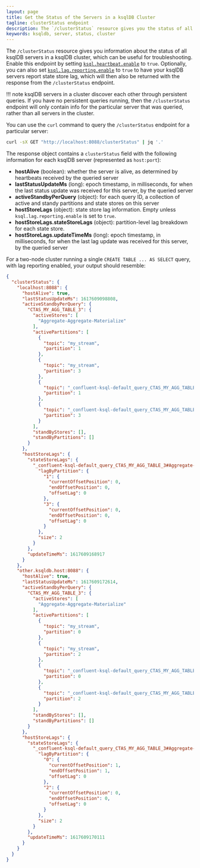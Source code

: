 ```yaml
---
layout: page
title: Get the Status of the Servers in a ksqlDB Cluster 
tagline: clusterStatus endpoint
description: The `/clusterStatus` resource gives you the status of all servers in a ksqlDB cluster
keywords: ksqldb, server, status, cluster
---
```


The `/clusterStatus` resource gives you information about the status of all
ksqlDB servers in a ksqlDB cluster, which can be useful for troubleshooting. 
Enable this endpoint by setting [`ksql.heartbeat.enable`](../../reference/server-configuration.md#ksqlheartbeatenable) 
to `true`. Optionally, you can also set [`ksql.lag.reporting.enable`](../../reference/server-configuration.md#ksqllagreportingenable) 
to `true` to have your ksqlDB servers report state store lag, which will 
then also be returned with the response from the `/clusterStatus` endpoint.

!!! note
      ksqlDB servers in a cluster discover each other through persistent queries.
      If you have no persistent queries running, then the `/clusterStatus` endpoint
      will only contain info for the particular server that was queried, rather than
      all servers in the cluster.  

You can use the `curl` command to query the `/clusterStatus` endpoint
for a particular server:

```bash
curl -sX GET "http://localhost:8088/clusterStatus" | jq '.'
```

The response object contains a `clusterStatus` field with the following
information for each ksqlDB server (represented as `host:port`):

- **hostAlive** (boolean): whether the server is alive, as determined by
  heartbeats received by the queried server
- **lastStatusUpdateMs** (long): epoch timestamp, in milliseconds, for when the
  last status update was received for this server, by the queried server 
- **activeStandbyPerQuery** (object): for each query ID, a collection of 
  active and standy partitions and state stores on this server
- **hostStoreLags** (object): state store lag information. Empty unless
  `ksql.lag.reporting.enable` is set to `true`.
- **hostStoreLags.stateStoreLags** (object): partition-level lag breakdown
  for each state store.
- **hostStoreLags.updateTimeMs** (long): epoch timestamp, in milliseconds, for when 
  the last lag update was received for this server, by the queried server

For a two-node cluster running a single `CREATE TABLE ... AS SELECT` query, 
with lag reporting enabled, your output should resemble:

```json
{
  "clusterStatus": {
    "localhost:8088": {
      "hostAlive": true,
      "lastStatusUpdateMs": 1617609098808,
      "activeStandbyPerQuery": {
        "CTAS_MY_AGG_TABLE_3": {
          "activeStores": [
            "Aggregate-Aggregate-Materialize"
          ],
          "activePartitions": [
            {
              "topic": "my_stream",
              "partition": 1
            },
            {
              "topic": "my_stream",
              "partition": 3
            },
            {
              "topic": "_confluent-ksql-default_query_CTAS_MY_AGG_TABLE_3-Aggregate-GroupBy-repartition",
              "partition": 1
            },
            {
              "topic": "_confluent-ksql-default_query_CTAS_MY_AGG_TABLE_3-Aggregate-GroupBy-repartition",
              "partition": 3
            }
          ],
          "standByStores": [],
          "standByPartitions": []
        }
      },
      "hostStoreLags": {
        "stateStoreLags": {
          "_confluent-ksql-default_query_CTAS_MY_AGG_TABLE_3#Aggregate-Aggregate-Materialize": {
            "lagByPartition": {
              "1": {
                "currentOffsetPosition": 0,
                "endOffsetPosition": 0,
                "offsetLag": 0
              },
              "3": {
                "currentOffsetPosition": 0,
                "endOffsetPosition": 0,
                "offsetLag": 0
              }
            },
            "size": 2
          }
        },
        "updateTimeMs": 1617609168917
      }
    },
    "other.ksqldb.host:8088": {
      "hostAlive": true,
      "lastStatusUpdateMs": 1617609172614,
      "activeStandbyPerQuery": {
        "CTAS_MY_AGG_TABLE_3": {
          "activeStores": [
            "Aggregate-Aggregate-Materialize"
          ],
          "activePartitions": [
            {
              "topic": "my_stream",
              "partition": 0
            },
            {
              "topic": "my_stream",
              "partition": 2
            },
            {
              "topic": "_confluent-ksql-default_query_CTAS_MY_AGG_TABLE_3-Aggregate-GroupBy-repartition",
              "partition": 0
            },
            {
              "topic": "_confluent-ksql-default_query_CTAS_MY_AGG_TABLE_3-Aggregate-GroupBy-repartition",
              "partition": 2
            }
          ],
          "standByStores": [],
          "standByPartitions": []
        }
      },
      "hostStoreLags": {
        "stateStoreLags": {
          "_confluent-ksql-default_query_CTAS_MY_AGG_TABLE_3#Aggregate-Aggregate-Materialize": {
            "lagByPartition": {
              "0": {
                "currentOffsetPosition": 1,
                "endOffsetPosition": 1,
                "offsetLag": 0
              },
              "2": {
                "currentOffsetPosition": 0,
                "endOffsetPosition": 0,
                "offsetLag": 0
              }
            },
            "size": 2
          }
        },
        "updateTimeMs": 1617609170111
      }
    }
  }
}
```

